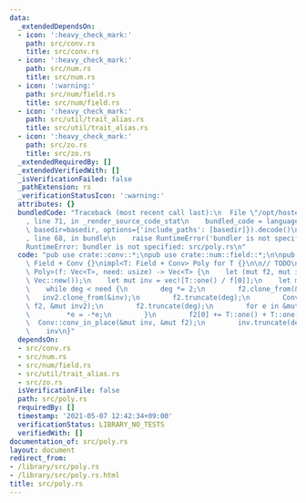 ```yaml
---
data:
  _extendedDependsOn:
  - icon: ':heavy_check_mark:'
    path: src/conv.rs
    title: src/conv.rs
  - icon: ':heavy_check_mark:'
    path: src/num.rs
    title: src/num.rs
  - icon: ':warning:'
    path: src/num/field.rs
    title: src/num/field.rs
  - icon: ':heavy_check_mark:'
    path: src/util/trait_alias.rs
    title: src/util/trait_alias.rs
  - icon: ':heavy_check_mark:'
    path: src/zo.rs
    title: src/zo.rs
  _extendedRequiredBy: []
  _extendedVerifiedWith: []
  _isVerificationFailed: false
  _pathExtension: rs
  _verificationStatusIcon: ':warning:'
  attributes: {}
  bundledCode: "Traceback (most recent call last):\n  File \"/opt/hostedtoolcache/Python/3.9.5/x64/lib/python3.9/site-packages/onlinejudge_verify/documentation/build.py\"\
    , line 71, in _render_source_code_stat\n    bundled_code = language.bundle(stat.path,\
    \ basedir=basedir, options={'include_paths': [basedir]}).decode()\n  File \"/opt/hostedtoolcache/Python/3.9.5/x64/lib/python3.9/site-packages/onlinejudge_verify/languages/user_defined.py\"\
    , line 68, in bundle\n    raise RuntimeError('bundler is not specified: {}'.format(path.as_posix()))\n\
    RuntimeError: bundler is not specified: src/poly.rs\n"
  code: "pub use crate::conv::*;\npub use crate::num::field::*;\n\npub trait Poly:\
    \ Field + Conv {}\nimpl<T: Field + Conv> Poly for T {}\n\n// TODO\n\npub fn inv<T:\
    \ Poly>(f: Vec<T>, need: usize) -> Vec<T> {\n    let (mut f2, mut inv2) = (Vec::new(),\
    \ Vec::new());\n    let mut inv = vec![T::one() / f[0]];\n    let mut deg = 1;\n\
    \    while deg < need {\n        deg *= 2;\n        f2.clone_from(&f);\n     \
    \   inv2.clone_from(&inv);\n        f2.truncate(deg);\n        Conv::conv_in_place(&mut\
    \ f2, &mut inv2);\n        f2.truncate(deg);\n        for e in &mut f2 {\n   \
    \         *e = -*e;\n        }\n        f2[0] += T::one() + T::one();\n      \
    \  Conv::conv_in_place(&mut inv, &mut f2);\n        inv.truncate(deg);\n    }\n\
    \    inv\n}"
  dependsOn:
  - src/conv.rs
  - src/num.rs
  - src/num/field.rs
  - src/util/trait_alias.rs
  - src/zo.rs
  isVerificationFile: false
  path: src/poly.rs
  requiredBy: []
  timestamp: '2021-05-07 12:42:34+09:00'
  verificationStatus: LIBRARY_NO_TESTS
  verifiedWith: []
documentation_of: src/poly.rs
layout: document
redirect_from:
- /library/src/poly.rs
- /library/src/poly.rs.html
title: src/poly.rs
---
```

